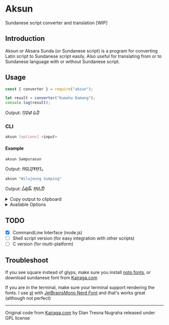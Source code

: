 # Aksun
Sundanese script converter and translation [WIP]

Introduction
------------

Aksun or Aksara Sunda (or Sundanese script) is a program for converting Latin script to Sundanese script easily. Also useful for translating from or to Sundanese language with or without Sundanese script.

Usage
-----
```javascript
const { converter } = require("aksun");

let result = converter("Kumaha Damang");
console.log(result);
```
Output: ᮊᮥᮙᮠ ᮓᮙᮀ

### CLI
```sh
aksun [options] <input>
```

#### Example
```sh
aksun Sampurasun
```
Output: ᮞᮙ᮪ᮕᮥᮛᮞᮥᮔ᮪

```sh
aksun "Wilujeung Sumping"
```
Output: ᮝᮤᮜᮥᮏᮩᮀ ᮞᮥᮙ᮪ᮕᮤᮀ

<details>
  <summary>Copy output to clipboard</summary>
  
  Linux with xclip
  ```bash
  aksun "Nami abdi Rizki, anjeun tiasa nyauran kuring Iki" | xclip -selection c
  ```

  Mac with pbcopy
  ```zsh
  aksun "Aing maung" | pbcopy
  ```

  Windows with clip
  ```powershell
  aksun "Tong cicing na lawang panto, pamali" | clip
  ```
</details>
<details>
  <summary>Available Options</summary>
  
  ```sh
  -v, --version           print aksun version
  -h, --help              print help to console
  ```
</details>

TODO
----
* [X] CommandLine Interface (node.js)
* [ ] Shell script version (for easy integration with other scripts)
* [ ] C version (for multi-platform)

Troubleshoot
------------
If you see square instead of glyps, make sure you install [noto fonts](https://www.google.com/get/noto/), or download sundanese font from [Kairaga.com](https://www.kairaga.com/font-sunda/ "download sundanese font")

If you are in the terminal, make sure your terminal support rendering the fonts. I use [st](https://github.com/nugrhrizki/st "my patch of st") with [JetBrainsMono Nerd Font](https://www.nerdfonts.com/font-downloads) and that's works great (although not perfect)

---

Original code from [Kairaga.com](https://www.kairaga.com/ "kairaga.com portal manuscript Sunda")
by Dian Tresna Nugraha released under GPL license
